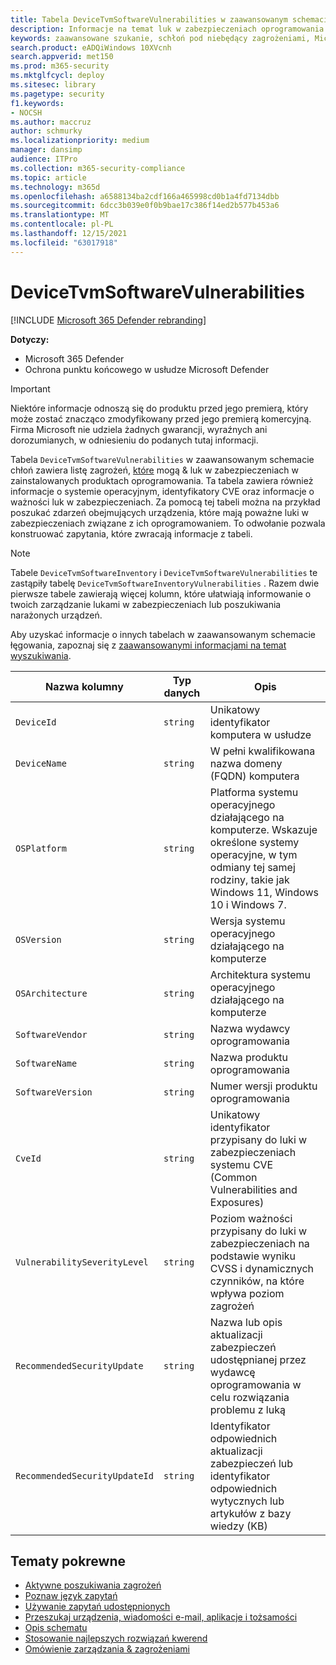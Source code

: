 ```yaml
---
title: Tabela DeviceTvmSoftwareVulnerabilities w zaawansowanym schemacie wyszukiwania
description: Informacje na temat luk w zabezpieczeniach oprogramowania dostępnych na urządzeniach oraz listy dostępnych aktualizacji zabezpieczeń, które mają na celu ochronę przed każdą luką w zabezpieczeniach w tabeli DeviceTvmSoftwareVulnerabilities zaawansowanego schematu wyszukiwania.
keywords: zaawansowane szukanie, schłoń pod niebędący zagrożeniami, Microsoft 365 Defender, microsoft 365, m365, wyszukiwanie, zapytanie, telemetria, informacje o schemacie, kusto, tabela, kolumna, typ danych, opis, zagrożenie & zarządzanie lukami w zabezpieczeniach, TVM, zarządzanie urządzeniami, oprogramowanie, zapasy, luki w zabezpieczeniach, identyfikator CVE, system operacyjny DeviceTvmSoftwareInventoryVulnerabilities
search.product: eADQiWindows 10XVcnh
search.appverid: met150
ms.prod: m365-security
ms.mktglfcycl: deploy
ms.sitesec: library
ms.pagetype: security
f1.keywords:
- NOCSH
ms.author: maccruz
author: schmurky
ms.localizationpriority: medium
manager: dansimp
audience: ITPro
ms.collection: m365-security-compliance
ms.topic: article
ms.technology: m365d
ms.openlocfilehash: a6588134ba2cdf166a465998cd0b1a4fd7134dbb
ms.sourcegitcommit: 6dcc3b039e0f0b9bae17c386f14ed2b577b453a6
ms.translationtype: MT
ms.contentlocale: pl-PL
ms.lasthandoff: 12/15/2021
ms.locfileid: "63017918"
---
```

# <a name="devicetvmsoftwarevulnerabilities"></a>DeviceTvmSoftwareVulnerabilities

[!INCLUDE [Microsoft 365 Defender rebranding](../includes/microsoft-defender.md)]


**Dotyczy:**
- Microsoft 365 Defender
- Ochrona punktu końcowego w usłudze Microsoft Defender

>[!IMPORTANT]
> Niektóre informacje odnoszą się do produktu przed jego premierą, który może zostać znacząco zmodyfikowany przed jego premierą komercyjną. Firma Microsoft nie udziela żadnych gwarancji, wyraźnych ani dorozumianych, w odniesieniu do podanych tutaj informacji.

Tabela `DeviceTvmSoftwareVulnerabilities` w zaawansowanym schemacie chłoń zawiera listę zagrożeń, [które](/windows/security/threat-protection/microsoft-defender-atp/next-gen-threat-and-vuln-mgt) mogą & luk w zabezpieczeniach w zainstalowanych produktach oprogramowania. Ta tabela zawiera również informacje o systemie operacyjnym, identyfikatory CVE oraz informacje o ważności luk w zabezpieczeniach. Za pomocą tej tabeli można na przykład poszukać zdarzeń obejmujących urządzenia, które mają poważne luki w zabezpieczeniach związane z ich oprogramowaniem. To odwołanie pozwala konstruować zapytania, które zwracają informacje z tabeli.

>[!NOTE]
> Tabele `DeviceTvmSoftwareInventory` i `DeviceTvmSoftwareVulnerabilities` te zastąpiły tabelę `DeviceTvmSoftwareInventoryVulnerabilities` . Razem dwie pierwsze tabele zawierają więcej kolumn, które ułatwiają informowanie o twoich zarządzanie lukami w zabezpieczeniach lub poszukiwania narażonych urządzeń.

Aby uzyskać informacje o innych tabelach w zaawansowanym schemacie łęgowania, zapoznaj się z [zaawansowanymi informacjami na temat wyszukiwania](advanced-hunting-schema-tables.md).

| Nazwa kolumny | Typ danych | Opis |
|-------------|-----------|-------------|
| `DeviceId` | `string` | Unikatowy identyfikator komputera w usłudze |
| `DeviceName` | `string` | W pełni kwalifikowana nazwa domeny (FQDN) komputera |
| `OSPlatform` | `string` | Platforma systemu operacyjnego działającego na komputerze. Wskazuje określone systemy operacyjne, w tym odmiany tej samej rodziny, takie jak Windows 11, Windows 10 i Windows 7. |
| `OSVersion` | `string` | Wersja systemu operacyjnego działającego na komputerze |
| `OSArchitecture` | `string` | Architektura systemu operacyjnego działającego na komputerze |
| `SoftwareVendor` | `string` | Nazwa wydawcy oprogramowania |
| `SoftwareName` | `string` | Nazwa produktu oprogramowania |
| `SoftwareVersion` | `string` | Numer wersji produktu oprogramowania |
| `CveId` | `string` | Unikatowy identyfikator przypisany do luki w zabezpieczeniach systemu CVE (Common Vulnerabilities and Exposures) |
| `VulnerabilitySeverityLevel` | `string` | Poziom ważności przypisany do luki w zabezpieczeniach na podstawie wyniku CVSS i dynamicznych czynników, na które wpływa poziom zagrożeń |
| `RecommendedSecurityUpdate` | `string` | Nazwa lub opis aktualizacji zabezpieczeń udostępnianej przez wydawcę oprogramowania w celu rozwiązania problemu z luką |
| `RecommendedSecurityUpdateId` | `string` | Identyfikator odpowiednich aktualizacji zabezpieczeń lub identyfikator odpowiednich wytycznych lub artykułów z bazy wiedzy (KB) |



## <a name="related-topics"></a>Tematy pokrewne

- [Aktywne poszukiwania zagrożeń](advanced-hunting-overview.md)
- [Poznaw język zapytań](advanced-hunting-query-language.md)
- [Używanie zapytań udostępnionych](advanced-hunting-shared-queries.md)
- [Przeszukaj urządzenia, wiadomości e-mail, aplikacje i tożsamości](advanced-hunting-query-emails-devices.md)
- [Opis schematu](advanced-hunting-schema-tables.md)
- [Stosowanie najlepszych rozwiązań kwerend](advanced-hunting-best-practices.md)
- [Omówienie zarządzania & zagrożeniami](/windows/security/threat-protection/microsoft-defender-atp/next-gen-threat-and-vuln-mgt)